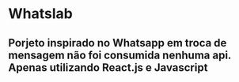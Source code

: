 # Whatslab

## Porjeto inspirado no Whatsapp em troca de mensagem não foi consumida nenhuma api. Apenas utilizando React.js e Javascript


